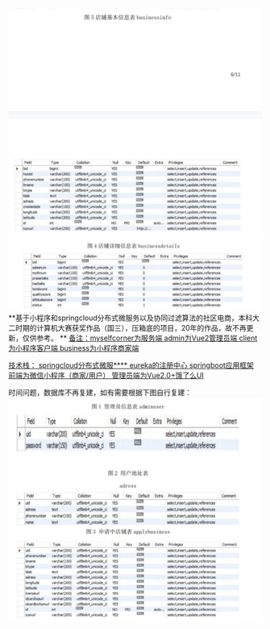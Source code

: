 ![输入图片说明](%E5%B1%8F%E5%B9%95%E6%88%AA%E5%9B%BE%202022-01-21%20161357.png)![输入图片说明](%E5%B1%8F%E5%B9%95%E6%88%AA%E5%9B%BE%202022-01-21%20161342.png)**基于小程序和springcloud分布式微服务以及协同过滤算法的社区电商，本科大二时期的计算机大赛获奖作品（国三），压箱底的项目，20年的作品，故不再更新，仅供参考。 **
<u>备注：myselfcorner为服务端 admin为Vue2管理员端 client为小程序客户端 business为小程序商家端

技术栈：
springcloud分布式微服****
eureka的注册中心
springboot应用框架
前端为微信小程序（商家/用户）
管理员端为Vue2.0+饿了么UI</u>

时间问题，数据库不再复建，如有需要根据下图自行复建：
![输入图片说明](%E5%B1%8F%E5%B9%95%E6%88%AA%E5%9B%BE%202022-01-21%20161321.png)